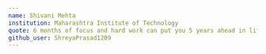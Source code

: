 ```yaml
---
name: Shivani Mehta
institution: Maharashtra Institute of Technology
quote: 6 months of focus and hard work can put you 5 years ahead in life. Don't underestimate the power of consistency & determination!!
github_user: ShreyaPrasad1209
---
```

